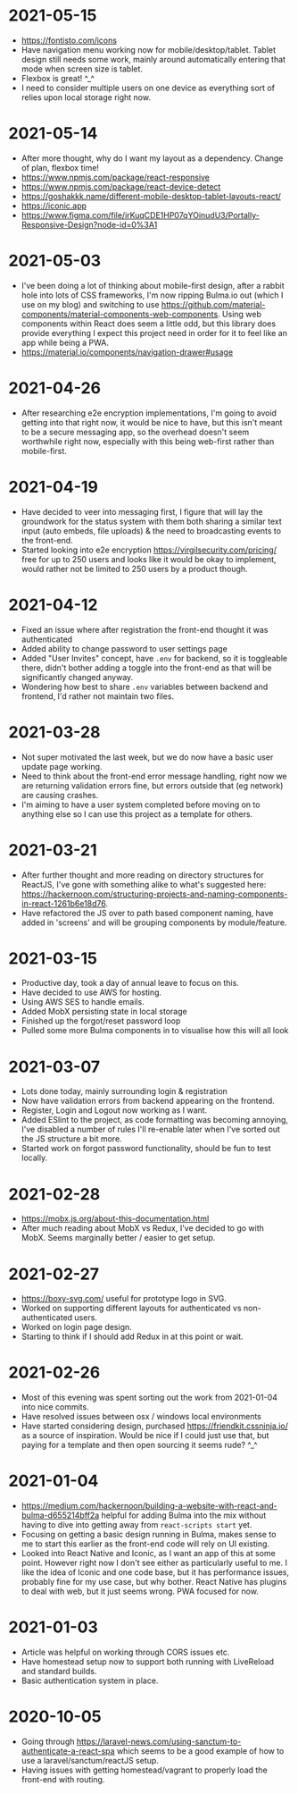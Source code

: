 # 2021-05-15
- https://fontisto.com/icons
- Have navigation menu working now for mobile/desktop/tablet. Tablet design still needs some work, mainly around automatically entering that mode when screen size is tablet.
- Flexbox is great! ^_^
- I need to consider multiple users on one device as everything sort of relies upon local storage right now.


# 2021-05-14
- After more thought, why do I want my layout as a dependency. Change of plan, flexbox time!
- https://www.npmjs.com/package/react-responsive 
- https://www.npmjs.com/package/react-device-detect
- https://goshakkk.name/different-mobile-desktop-tablet-layouts-react/
- https://iconic.app
- https://www.figma.com/file/irKuqCDE1HP07qYOinudU3/Portally-Responsive-Design?node-id=0%3A1

# 2021-05-03
- I've been doing a lot of thinking about mobile-first design, after a rabbit hole into lots of CSS frameworks, I'm now ripping Bulma.io out (which I use on my blog) and switching to use https://github.com/material-components/material-components-web-components. Using web components within React does seem a little odd, but this library does provide everything I expect this project need in order for it to feel like an app while being a PWA.  
- https://material.io/components/navigation-drawer#usage

# 2021-04-26
- After researching e2e encryption implementations, I'm going to avoid getting into that right now, it would be nice to have, but this isn't meant to be a secure messaging app, so the overhead doesn't seem worthwhile right now, especially with this being web-first rather than mobile-first.

# 2021-04-19
- Have decided to veer into messaging first, I figure that will lay the groundwork for the status system with them both sharing a similar text input (auto embeds, file uploads) & the need to broadcasting events to the front-end.
- Started looking into e2e encryption https://virgilsecurity.com/pricing/ free for up to 250 users and looks like it would be okay to implement, would rather not be limited to 250 users by a product though. 

# 2021-04-12
- Fixed an issue where after registration the front-end thought it was authenticated
- Added ability to change password to user settings page
- Added "User Invites" concept, have `.env` for backend, so it is toggleable there, didn't bother adding a toggle into the front-end as that will be significantly changed anyway.
- Wondering how best to share `.env` variables between backend and frontend, I'd rather not maintain two files.

# 2021-03-28
- Not super motivated the last week, but we do now have a basic user update page working.
- Need to think about the front-end error message handling, right now we are returning validation errors fine, but errors outside that (eg network) are causing crashes.
- I'm aiming to have a user system completed before moving on to anything else so I can use this project as a template for others.

# 2021-03-21
- After further thought and more reading on directory structures for ReactJS, I've gone with something alike to what's suggested here: https://hackernoon.com/structuring-projects-and-naming-components-in-react-1261b6e18d76.
- Have refactored the JS over to path based component naming, have added in 'screens' and will be grouping components by module/feature.


# 2021-03-15
- Productive day, took a day of annual leave to focus on this.
- Have decided to use AWS for hosting.
- Using AWS SES to handle emails. 
- Added MobX persisting state in local storage
- Finished up the forgot/reset password loop
- Pulled some more Bulma components in to visualise how this will all look


# 2021-03-07
- Lots done today, mainly surrounding login & registration 
- Now have validation errors from backend appearing on the frontend.
- Register, Login and Logout now working as I want.
- Added ESlint to the project, as code formatting was becoming annoying, I've disabled a number of rules I'll re-enable later when I've sorted out the JS structure a bit more. 
- Started work on forgot password functionality, should be fun to test locally.

# 2021-02-28
- https://mobx.js.org/about-this-documentation.html
- After much reading about MobX vs Redux, I've decided to go with MobX. Seems marginally better / easier to get setup.

# 2021-02-27
- https://boxy-svg.com/ useful for prototype logo in SVG.
- Worked on supporting different layouts for authenticated vs non-authenticated users.
- Worked on login page design.
- Starting to think if I should add Redux in at this point or wait.

# 2021-02-26
- Most of this evening was spent sorting out the work from 2021-01-04 into nice commits.
- Have resolved issues between osx / windows local environments
- Have started considering design, purchased https://friendkit.cssninja.io/ as a source of inspiration. Would be nice if I could just use that, but paying for a template and then open sourcing it seems rude? ^_^

# 2021-01-04
- https://medium.com/hackernoon/building-a-website-with-react-and-bulma-d655214bff2a helpful for adding Bulma into the mix without having to dive into getting away from `react-scripts start` yet.
- Focusing on getting a basic design running in Bulma, makes sense to me to start this earlier as the front-end code will rely on UI existing.
- Looked into React Native and Iconic, as I want an app of this at some point. However right now I don't see either as particularly useful to me. I like the idea of Iconic and one code base, but it has performance issues, probably fine for my use case, but why bother. React Native has plugins to deal with web, but it just seems wrong. PWA focused for now.

# 2021-01-03
- Article was helpful on working through CORS issues etc.
- Have homestead setup now to support both running with LiveReload and standard builds.
- Basic authentication system in place.


# 2020-10-05
- Going through https://laravel-news.com/using-sanctum-to-authenticate-a-react-spa which seems to be a good example of how to use a laravel/sanctum/reactJS setup.
- Having issues with getting homestead/vagrant to properly load the front-end with routing.